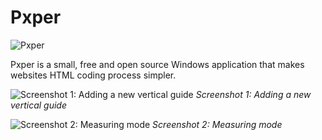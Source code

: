 # Pxper
![Pxper](http://pxper.com/images/pxper_with_background.en.png)

Pxper is a small, free and open source Windows application that makes websites HTML coding process simpler.

![Screenshot 1: Adding a new vertical guide](http://pxper.com/files/pxper_1.png)
*Screenshot 1: Adding a new vertical guide*

![Screenshot 2: Measuring mode](http://pxper.com/files/pxper_2.png)
*Screenshot 2: Measuring mode*
